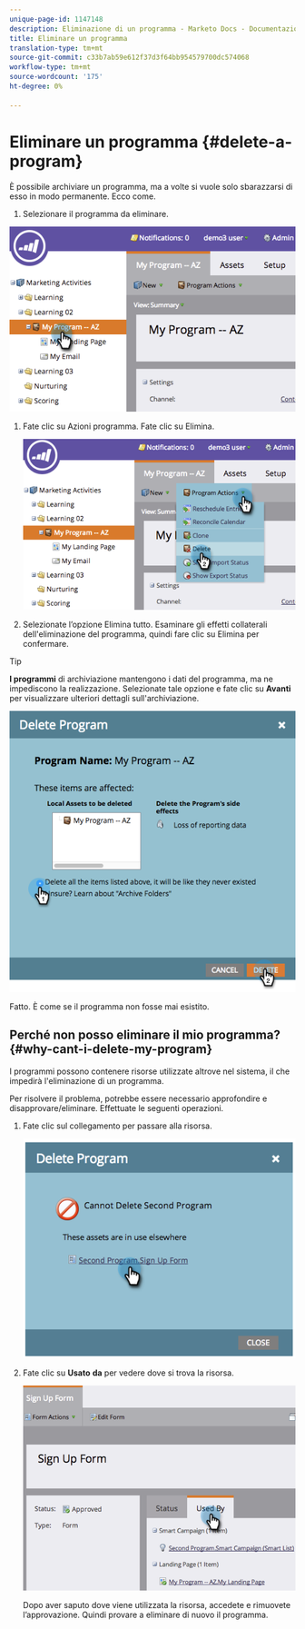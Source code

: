 ```yaml
---
unique-page-id: 1147148
description: Eliminazione di un programma - Marketo Docs - Documentazione prodotto
title: Eliminare un programma
translation-type: tm+mt
source-git-commit: c33b7ab59e612f37d3f64bb954579700dc574068
workflow-type: tm+mt
source-wordcount: '175'
ht-degree: 0%

---
```



# Eliminare un programma {#delete-a-program}

È possibile archiviare un programma, ma a volte si vuole solo sbarazzarsi di esso in modo permanente. Ecco come.

1. Selezionare il programma da eliminare.

![](assets/image2014-9-23-15-3a40-3a57.png)

1. Fate clic su Azioni programma. Fate clic su Elimina.

   ![](assets/image2014-9-23-15-3a41-3a11.png)

1. Selezionate l’opzione Elimina tutto. Esaminare gli effetti collaterali dell&#39;eliminazione del programma, quindi fare clic su Elimina per confermare.

>[!TIP]
>
>**I programmi** di archiviazione mantengono i dati del programma, ma ne impediscono la realizzazione. Selezionate tale opzione e fate clic su **Avanti** per visualizzare ulteriori dettagli sull&#39;archiviazione.

![](assets/2017-05-05-15-04-15.png)

Fatto. È come se il programma non fosse mai esistito.

## Perché non posso eliminare il mio programma? {#why-cant-i-delete-my-program}

I programmi possono contenere risorse utilizzate altrove nel sistema, il che impedirà l&#39;eliminazione di un programma.

Per risolvere il problema, potrebbe essere necessario approfondire e disapprovare/eliminare. Effettuate le seguenti operazioni.

1. Fate clic sul collegamento per passare alla risorsa.

   ![](assets/image2014-9-23-15-3a42-3a10.png)

1. Fate clic su **Usato** **da** per vedere dove si trova la risorsa.

   ![](assets/image2014-9-23-15-3a42-3a57.png)

   Dopo aver saputo dove viene utilizzata la risorsa, accedete e rimuovete l’approvazione. Quindi provare a eliminare di nuovo il programma.

